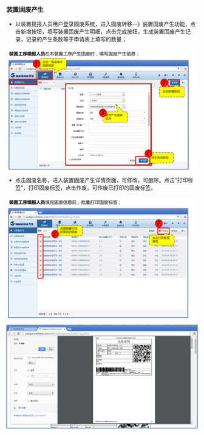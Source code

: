 ### 装置固废产生

* 以装置提报人员用户登录固废系统，进入固废转移--》装置固废产生功能，点击新增按钮，填写装置固废产生明细，点击完成按钮，生成装置固废产生记录，记录的产生条数等于申请表上填写的数量；

![装置固废产生填写](./images/装置固废产生填写.png)

* 点击固废名称，进入装置固废产生详情页面，可修改，可删除。点击“打印标签”，打印固废标签，点击作废，可作废已打印的固废标签。

![固废标签打印](./images/固废标签打印.png)

![标签打印预览](./images/标签打印预览.png)
